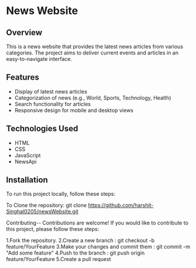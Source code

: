 # News Website

## Overview

This is a news website that provides the latest news articles from various categories. The project aims to deliver current events and articles in an easy-to-navigate interface.

## Features

- Display of latest news articles
- Categorization of news (e.g., World, Sports, Technology, Health)
- Search functionality for articles
- Responsive design for mobile and desktop views

## Technologies Used

- HTML
- CSS
- JavaScript
- NewsApi

## Installation

To run this project locally, follow these steps:

To Clone the repository:
   git clone https://github.com/harshit-Singhal0205/newsWebsite.git
   
Contributing--
Contributions are welcome! If you would like to contribute to this project, please follow these steps:

1.Fork the repository.
2.Create a new branch : git checkout -b feature/YourFeature
3.Make your changes and commit them : git commit -m "Add some feature"
4.Push to the branch : git push origin feature/YourFeature
5.Create a pull request
